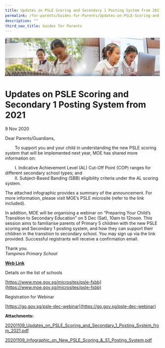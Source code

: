 ```yaml
---
title: Updates on PSLE Scoring and Secondary 1 Posting System from 2021
permalink: /for-parents/Guides-for-Parents/Updates-on-PSLE-Scoring-and-Secondary-1-Posting-System-from-2021/
description: ""
third_nav_title: Guides for Parents
---
```

![](/images/ForParents.jpg)

Updates on PSLE Scoring and Secondary 1 Posting System from 2021
================================================================

9 Nov 2020  
  
Dear Parents/Guardians,   
  
        To support you and your child in understanding the new PSLE scoring system that will be implemented next year, MOE has shared more information on:   
  
        I. Indicative Achievement Level (AL) Cut-Off Point (COP) ranges for different secondary school types; and   
        II. Subject-Based Banding (SBB) eligibility criteria under the AL scoring system.   
  
The attached infographic provides a summary of the announcement. For more information, please visit MOE’s PSLE microsite (refer to the link included).   
  
In addition, MOE will be organising a webinar on “Preparing Your Child’s Transition to Secondary Education” on 5 Dec (Sat), 10am to 12noon. This session aims to familiarise parents of Primary 5 children with the new PSLE scoring and Secondary 1 posting system, and how they can support their children in the transition to secondary school. You may sign up via the link provided. Successful registrants will receive a confirmation email.   
  
Thank you.   
<i>Tampines Primary School</i>


<u><b>Web Link</b></u>  
  

Details on the list of schools

[https://www.moe.gov.sg/microsites/psle-fsbb](https://www.moe.gov.sg/microsites/psle-fsbb)

Registration for Webinar

[https://go.gov.sg/psle-dec-webinar](https://go.gov.sg/psle-dec-webinar)

  

<b>Attachments:</b>

[20201109_Updates_on_PSLE_Scoring_and_Secondary_1_Posting_System_from_2021.pdf](/files/UpdatesonPSLEScoring_and_Secondary_1PostingSystemfrom2021.pdf)

[20201109_Infographic_on_New_PSLE_Scoring_&_S1_Posting_System.pdf](/files/InfographiconNewPSLEScoring&S1PostingSystem.pdf)